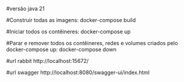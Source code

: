 #versão java 21

#Construir todas as imagens:
docker-compose build

#Iniciar todos os contêineres:
docker-compose up

#Parar e remover todos os contêineres, redes e volumes criados pelo docker-compose up:
docker-compose down


#url rabbit
http://localhost:15672/


#url swagger
http://localhost:8080/swagger-ui/index.html
